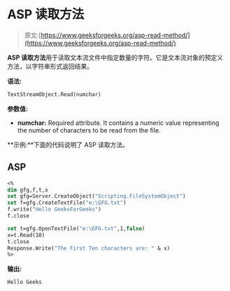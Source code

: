 # ASP 读取方法

> 原文:[https://www.geeksforgeeks.org/asp-read-method/](https://www.geeksforgeeks.org/asp-read-method/)

**ASP 读取方法**用于读取文本流文件中指定数量的字符。它是文本流对象的预定义方法，以字符串形式返回结果。

**语法:**

```vb
TextStreamObject.Read(numchar)
```

**参数值:**

*   **numchar:** Required attribute. It contains a numeric value representing the number of characters to be read from the file.

**示例:**下面的代码说明了 ASP 读取方法。

## ASP

```vb
<%
dim gfg,f,t,x
set gfg=Server.CreateObject("Scripting.FileSystemObject")
set f=gfg.CreateTextFile("e:\GFG.txt")
f.write("Hello GeeksForGeeks")
f.close

set t=gfg.OpenTextFile("e:\GFG.txt",1,false)
x=t.Read(10)
t.close
Response.Write("The First Ten characters are: " & x)
%>
```

**输出:**

```vb
Hello Geeks
```